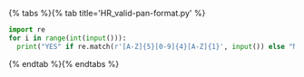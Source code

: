 {% tabs %}{% tab title='HR_valid-pan-format.py' %}

```py
import re
for i in range(int(input())):
  print("YES" if re.match(r'[A-Z]{5}[0-9]{4}[A-Z]{1}', input()) else "NO")
```

{% endtab %}{% endtabs %}
